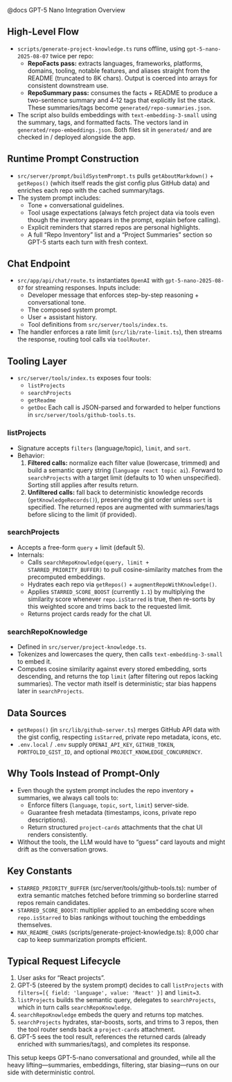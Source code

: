 @docs GPT-5 Nano Integration Overview

## High-Level Flow
- `scripts/generate-project-knowledge.ts` runs offline, using `gpt-5-nano-2025-08-07` twice per repo:
  - **RepoFacts pass:** extracts languages, frameworks, platforms, domains, tooling, notable features, and aliases straight from the README (truncated to 8K chars). Output is coerced into arrays for consistent downstream use.
  - **RepoSummary pass:** consumes the facts + README to produce a two-sentence summary and 4‑12 tags that explicitly list the stack. These summaries/tags become `generated/repo-summaries.json`.
- The script also builds embeddings with `text-embedding-3-small` using the summary, tags, and formatted facts. The vectors land in `generated/repo-embeddings.json`. Both files sit in `generated/` and are checked in / deployed alongside the app.

## Runtime Prompt Construction
- `src/server/prompt/buildSystemPrompt.ts` pulls `getAboutMarkdown()` + `getRepos()` (which itself reads the gist config plus GitHub data) and enriches each repo with the cached summary/tags.
- The system prompt includes:
  - Tone + conversational guidelines.
  - Tool usage expectations (always fetch project data via tools even though the inventory appears in the prompt, explain before calling).
  - Explicit reminders that starred repos are personal highlights.
  - A full “Repo Inventory” list and a “Project Summaries” section so GPT-5 starts each turn with fresh context.

## Chat Endpoint
- `src/app/api/chat/route.ts` instantiates `OpenAI` with `gpt-5-nano-2025-08-07` for streaming responses. Inputs include:
  - Developer message that enforces step-by-step reasoning + conversational tone.
  - The composed system prompt.
  - User + assistant history.
  - Tool definitions from `src/server/tools/index.ts`.
- The handler enforces a rate limit (`src/lib/rate-limit.ts`), then streams the response, routing tool calls via `toolRouter`.

## Tooling Layer
- `src/server/tools/index.ts` exposes four tools:
  - `listProjects`
  - `searchProjects`
  - `getReadme`
  - `getDoc`
  Each call is JSON-parsed and forwarded to helper functions in `src/server/tools/github-tools.ts`.

### listProjects
- Signature accepts `filters` (language/topic), `limit`, and `sort`.
- Behavior:
  1. **Filtered calls:** normalize each filter value (lowercase, trimmed) and build a semantic query string (`language react topic ai`). Forward to `searchProjects` with a target limit (defaults to 10 when unspecified). Sorting still applies after results return.
  2. **Unfiltered calls:** fall back to deterministic knowledge records (`getKnowledgeRecords()`), preserving the gist order unless `sort` is specified. The returned repos are augmented with summaries/tags before slicing to the limit (if provided).

### searchProjects
- Accepts a free-form `query` + limit (default 5).
- Internals:
  - Calls `searchRepoKnowledge(query, limit + STARRED_PRIORITY_BUFFER)` to pull cosine-similarity matches from the precomputed embeddings.
  - Hydrates each repo via `getRepos()` + `augmentRepoWithKnowledge()`.
  - Applies `STARRED_SCORE_BOOST` (currently `1.1`) by multiplying the similarity score whenever `repo.isStarred` is true, then re-sorts by this weighted score and trims back to the requested limit.
  - Returns project cards ready for the chat UI.

### searchRepoKnowledge
- Defined in `src/server/project-knowledge.ts`.
- Tokenizes and lowercases the query, then calls `text-embedding-3-small` to embed it.
- Computes cosine similarity against every stored embedding, sorts descending, and returns the top `limit` (after filtering out repos lacking summaries). The vector math itself is deterministic; star bias happens later in `searchProjects`.

## Data Sources
- `getRepos()` (in `src/lib/github-server.ts`) merges GitHub API data with the gist config, respecting `isStarred`, private repo metadata, icons, etc.
- `.env.local` / `.env` supply `OPENAI_API_KEY`, `GITHUB_TOKEN`, `PORTFOLIO_GIST_ID`, and optional `PROJECT_KNOWLEDGE_CONCURRENCY`.

## Why Tools Instead of Prompt-Only
- Even though the system prompt includes the repo inventory + summaries, we always call tools to:
  - Enforce filters (`language`, `topic`, `sort`, `limit`) server-side.
  - Guarantee fresh metadata (timestamps, icons, private repo descriptions).
  - Return structured `project-cards` attachments that the chat UI renders consistently.
- Without the tools, the LLM would have to “guess” card layouts and might drift as the conversation grows.

## Key Constants
- `STARRED_PRIORITY_BUFFER` (src/server/tools/github-tools.ts): number of extra semantic matches fetched before trimming so borderline starred repos remain candidates.
- `STARRED_SCORE_BOOST`: multiplier applied to an embedding score when `repo.isStarred` to bias rankings without touching the embeddings themselves.
- `MAX_README_CHARS` (scripts/generate-project-knowledge.ts): 8,000 char cap to keep summarization prompts efficient.

## Typical Request Lifecycle
1. User asks for “React projects”.
2. GPT-5 (steered by the system prompt) decides to call `listProjects` with `filters=[{ field: 'language', value: 'React' }]` and `limit=3`.
3. `listProjects` builds the semantic query, delegates to `searchProjects`, which in turn calls `searchRepoKnowledge`.
4. `searchRepoKnowledge` embeds the query and returns top matches.
5. `searchProjects` hydrates, star-boosts, sorts, and trims to 3 repos, then the tool router sends back a `project-cards` attachment.
6. GPT-5 sees the tool result, references the returned cards (already enriched with summaries/tags), and completes its response.

This setup keeps GPT-5-nano conversational and grounded, while all the heavy lifting—summaries, embeddings, filtering, star biasing—runs on our side with deterministic control.
